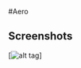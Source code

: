 #Aero

## Screenshots
[![alt tag](https://github.com/sakshamgupta006/Aero/blob/master/Screenshot%20from%202017-04-03%2008-51-51.png)]
